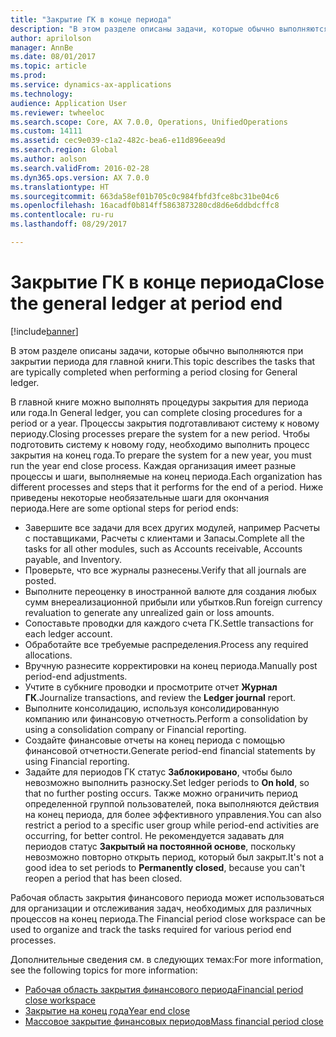 ```yaml
---
title: "Закрытие ГК в конце периода"
description: "В этом разделе описаны задачи, которые обычно выполняются при закрытии периода для главной книги."
author: aprilolson
manager: AnnBe
ms.date: 08/01/2017
ms.topic: article
ms.prod: 
ms.service: dynamics-ax-applications
ms.technology: 
audience: Application User
ms.reviewer: twheeloc
ms.search.scope: Core, AX 7.0.0, Operations, UnifiedOperations
ms.custom: 14111
ms.assetid: cec9e039-c1a2-482c-bea6-e11d896eea9d
ms.search.region: Global
ms.author: aolson
ms.search.validFrom: 2016-02-28
ms.dyn365.ops.version: AX 7.0.0
ms.translationtype: HT
ms.sourcegitcommit: 663da58ef01b705c0c984fbfd3fce8bc31be04c6
ms.openlocfilehash: 16acadf0b814ff5863873280cd8d6e6ddbdcffc8
ms.contentlocale: ru-ru
ms.lasthandoff: 08/29/2017

---
```


# <a name="close-the-general-ledger-at-period-end"></a><span data-ttu-id="413e8-103">Закрытие ГК в конце периода</span><span class="sxs-lookup"><span data-stu-id="413e8-103">Close the general ledger at period end</span></span>

[!include[banner](../includes/banner.md)]


<span data-ttu-id="413e8-104">В этом разделе описаны задачи, которые обычно выполняются при закрытии периода для главной книги.</span><span class="sxs-lookup"><span data-stu-id="413e8-104">This topic describes the tasks that are typically completed when performing a period closing for General ledger.</span></span> 

<span data-ttu-id="413e8-105">В главной книге можно выполнять процедуры закрытия для периода или года.</span><span class="sxs-lookup"><span data-stu-id="413e8-105">In General ledger, you can complete closing procedures for a period or a year.</span></span> <span data-ttu-id="413e8-106">Процессы закрытия подготавливают систему к новому периоду.</span><span class="sxs-lookup"><span data-stu-id="413e8-106">Closing processes prepare the system for a new period.</span></span> <span data-ttu-id="413e8-107">Чтобы подготовить систему к новому году, необходимо выполнить процесс закрытия на конец года.</span><span class="sxs-lookup"><span data-stu-id="413e8-107">To prepare the system for a new year, you must run the year end close process.</span></span> <span data-ttu-id="413e8-108">Каждая организация имеет разные процессы и шаги, выполняемые на конец периода.</span><span class="sxs-lookup"><span data-stu-id="413e8-108">Each organization has different processes and steps that it performs for the end of a period.</span></span> <span data-ttu-id="413e8-109">Ниже приведены некоторые необязательные шаги для окончания периода.</span><span class="sxs-lookup"><span data-stu-id="413e8-109">Here are some optional steps for period ends:</span></span>

-   <span data-ttu-id="413e8-110">Завершите все задачи для всех других модулей, например Расчеты с поставщиками, Расчеты с клиентами и Запасы.</span><span class="sxs-lookup"><span data-stu-id="413e8-110">Complete all the tasks for all other modules, such as Accounts receivable, Accounts payable, and Inventory.</span></span>
-   <span data-ttu-id="413e8-111">Проверьте, что все журналы разнесены.</span><span class="sxs-lookup"><span data-stu-id="413e8-111">Verify that all journals are posted.</span></span>
-   <span data-ttu-id="413e8-112">Выполните переоценку в иностранной валюте для создания любых сумм внереализационной прибыли или убытков.</span><span class="sxs-lookup"><span data-stu-id="413e8-112">Run foreign currency revaluation to generate any unrealized gain or loss amounts.</span></span>
-   <span data-ttu-id="413e8-113">Сопоставьте проводки для каждого счета ГК.</span><span class="sxs-lookup"><span data-stu-id="413e8-113">Settle transactions for each ledger account.</span></span>
-   <span data-ttu-id="413e8-114">Обработайте все требуемые распределения.</span><span class="sxs-lookup"><span data-stu-id="413e8-114">Process any required allocations.</span></span>
-   <span data-ttu-id="413e8-115">Вручную разнесите корректировки на конец периода.</span><span class="sxs-lookup"><span data-stu-id="413e8-115">Manually post period-end adjustments.</span></span>
-   <span data-ttu-id="413e8-116">Учтите в субкниге проводки и просмотрите отчет **Журнал ГК**.</span><span class="sxs-lookup"><span data-stu-id="413e8-116">Journalize transactions, and review the **Ledger journal** report.</span></span>
-   <span data-ttu-id="413e8-117">Выполните консолидацию, используя консолидированную компанию или финансовую отчетность.</span><span class="sxs-lookup"><span data-stu-id="413e8-117">Perform a consolidation by using a consolidation company or Financial reporting.</span></span>
-   <span data-ttu-id="413e8-118">Создайте финансовые отчеты на конец периода с помощью финансовой отчетности.</span><span class="sxs-lookup"><span data-stu-id="413e8-118">Generate period-end financial statements by using Financial reporting.</span></span>
-   <span data-ttu-id="413e8-119">Задайте для периодов ГК статус **Заблокировано**, чтобы было невозможно выполнить разноску.</span><span class="sxs-lookup"><span data-stu-id="413e8-119">Set ledger periods to **On hold**, so that no further posting occurs.</span></span> <span data-ttu-id="413e8-120">Также можно ограничить период определенной группой пользователей, пока выполняются действия на конец периода, для более эффективного управления.</span><span class="sxs-lookup"><span data-stu-id="413e8-120">You can also restrict a period to a specific user group while period-end activities are occurring, for better control.</span></span> <span data-ttu-id="413e8-121">Не рекомендуется задавать для периодов статус **Закрытый на постоянной основе**, поскольку невозможно повторно открыть период, который был закрыт.</span><span class="sxs-lookup"><span data-stu-id="413e8-121">It's not a good idea to set periods to **Permanently closed**, because you can't reopen a period that has been closed.</span></span>

<span data-ttu-id="413e8-122">Рабочая область закрытия финансового периода может использоваться для организации и отслеживания задач, необходимых для различных процессов на конец периода.</span><span class="sxs-lookup"><span data-stu-id="413e8-122">The Financial period close workspace can be used to organize and track the tasks required for various period end processes.</span></span> 


<span data-ttu-id="413e8-123">Дополнительные сведения см. в следующих темах:</span><span class="sxs-lookup"><span data-stu-id="413e8-123">For more information, see the following topics for more information:</span></span>
- [<span data-ttu-id="413e8-124">Рабочая область закрытия финансового периода</span><span class="sxs-lookup"><span data-stu-id="413e8-124">Financial period close workspace</span></span>](financial-period-close-workspace.md) 
- [<span data-ttu-id="413e8-125">Закрытие на конец года</span><span class="sxs-lookup"><span data-stu-id="413e8-125">Year end close</span></span>](Year-end-close.md)  
- [<span data-ttu-id="413e8-126">Массовое закрытие финансовых периодов</span><span class="sxs-lookup"><span data-stu-id="413e8-126">Mass financial period close</span></span>](tasks/mass-financial-period-close.md)





